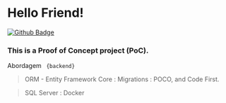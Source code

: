 # Hello Friend!

[![Github Badge](https://img.shields.io/badge/-Github-1a1a1a?style=flat-square&logo=Github&logoColor=white&link=https://github.com/fagnerpsantos)](https://github.com/Paulo-JRaitz)

### This is a Proof of Concept project (PoC).

Abordagem ` {backend}`

> ORM - Entity Framework Core : Migrations : POCO, and Code First.

> SQL Server : Docker

